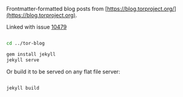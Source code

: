 Frontmatter-formatted blog posts from [https://blog.torproject.org/](https://blog.torproject.org).

Linked with issue [10479](https://trac.torproject.org/projects/tor/ticket/10479)

```bash

cd ../tor-blog

gem install jekyll
jekyll serve

```

Or build it to be served on any flat file server:

```bash

jekyll build

```